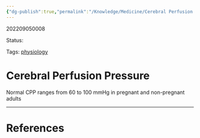 ```yaml
---
{"dg-publish":true,"permalink":"/Knowledge/Medicine/Cerebral Perfusion Pressure/"}
---
```



202209050008

Status: 

Tags: [physiology](physiology.md)

# Cerebral Perfusion Pressure

Normal CPP ranges from 60 to 100 mmHg in pregnant and non-pregnant adults






___
# References